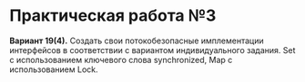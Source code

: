 # Практическая работа №3
**Вариант 19(4).**
Создать свои потокобезопасные имплементации интерфейсов в соответствии с вариантом индивидуального задания.
Set с использованием ключевого слова synchronized, Map с использованием Lock.